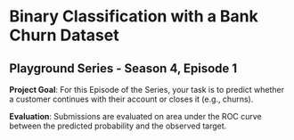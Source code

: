# Binary Classification with a Bank Churn Dataset

## Playground Series - Season 4, Episode 1

**Project Goal**: For this Episode of the Series, your task is to predict whether a customer continues with their account or closes it (e.g., churns). 


**Evaluation**: Submissions are evaluated on area under the ROC curve between the predicted probability and the observed target.
